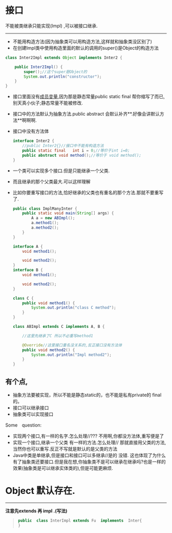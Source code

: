# 接口

不能被类继承只能实现(Impl) ,可以被接口继承.

---

* 不能用构造方法(因为抽象类可以用构造方法,这样就和抽象类没区别了)
* 在创建Impl类中使用构造里面的默认的调用的super()是Object的构造方法

```java
class Inter2Impl extends Object implements Inter2 {

    public Inter2Impl() {
        super();//这个super是Object的
        System.out.println("constructor");
    }
}
```



* 接口里面没有<u>成员变量</u>,因为那是静态常量public static final 帮你缩写了而已,别天真小伙子;静态常量不能被修改.

* 接口中的方法默认为抽象方法.public abstract 会默认补齐**.好像会讲默认方法**啊啊啊.

* 接口中没有方法体

  ```java
  interface Inter2 {
      //public Inter2{}//接口中不能有构造方法
      public static final   int i = 0;//等价于int i=0;
      public abstract void method();//等价于 void method(); 
  }
  ```




* 一个类可以实现多个接口.但是只能继承一个父类.

* 而且继承的那个父类最大.可以这样理解

* 比如你要重写接口的方法,恰好继承的父类也有重名的那个方法.那就不要重写了.

  ```java
  public class ImplManyInter {
      public static void main(String[] args) {
          A a = new ABImpl();
          a.method1();
          a.method2();
      }
  }
  
  interface A {
      void method1();
  
      void method2();
  }
  interface B {
      void method1();
  
      void method2();
  }
  
  class C {
      public void method1() {
          System.out.println("class C method");
      }
  }
  
  class ABImpl extends C implements A, B {
  
      //这里先继承了C 所以不必重写method1
  
      @Override//这里接口重名没关系的,反正接口没有方法体
      public void method2() {
          System.out.println("Impl method2");
      }
  }
  ```

  

## 有个点,

* 抽象方法要被实现，所以不能是静态static的，也不能是私有private的 final的。
* 接口可以继承接口
* 抽象类可以实现接口



Some　question:

* 实现两个接口,有一样的名字.怎么处理//??? 不用啊,你都没方法体,重写便是了
* 实现一个接口,继承一个父类 有一样的方法.怎么处理//  那就直接用父类的方法,当然你也可以重写.反正不写就是默认的是父类的方法
* Java中类是单继承,但是接口和接口可以多继承//是的 没错. 这也体现了为什么有了抽象类还要接口.但是我在想,你抽象类不是可以继承在继承吗?也是一样的效果(抽象类是可以继承实体类的),但是可能更麻烦.

# Object 默认存在.

---

**注意先extends 再 impl .(写法)**

> ```java
> public  class InterImpl extends Fu  implements  Inter{
> }
> ```
>
> 

